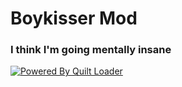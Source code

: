 # Boykisser Mod
### I think I'm going mentally insane
[![Powered By Quilt Loader](https://raw.githubusercontent.com/QuiltMC/art/master/brand/128png/quilt_powered_dark.png)](https://quiltmc.org)
